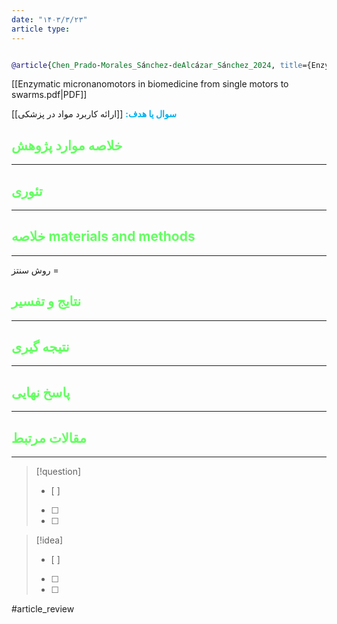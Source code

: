 ```yaml
---
date: "۱۴۰۳/۳/۲۳"
article type:
---
```


```bibtex

@article{Chen_Prado-Morales_Sánchez-deAlcázar_Sánchez_2024, title={Enzymatic micro/nanomotors in biomedicine: from single motors to swarms}, volume={12}, url={https://pubs.rsc.org/en/content/articlelanding/2024/tb/d3tb02457a}, DOI={[10.1039/d3tb02457a](https://doi.org/10.1039/d3tb02457a)}, number={11}, journal={Journal of Materials Chemistry. B}, author={Chen, Shuqin and Prado-Morales, Carles and Sánchez-deAlcázar, Daniel and Sánchez, Samuel}, year={2024}, month=jan, pages={2711–2719} }


```

[[Enzymatic micronanomotors in biomedicine from single motors to swarms.pdf|PDF]]

**<span style="color:#00b0f0">سوال یا هدف:</span>**
[[ارائه کاربرد مواد در پزشکی]]


## <span style="color:#64ff61">خلاصه موارد پژوهش</span>
---

## <span style="color:#64ff61">تئوری</span>
---



## <span style="color:#64ff61">خلاصه materials and methods</span>
---

روش سنتز = 



## <span style="color:#64ff61"> نتایج و تفسیر</span>
---



## <span style="color:#64ff61">نتیجه گیری</span>
---



## <span style="color:#64ff61">پاسخ نهایی</span>
---




## <span style="color:#64ff61">مقالات مرتبط</span>
---





> [!question] 
>- [ ] 
>- [ ]  
>- [ ] 


> [!idea] 
> - [ ] 
>- [ ] 
>- [ ] 



#article_review
